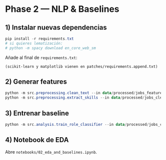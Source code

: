 
# Phase 2 — NLP & Baselines

## 1) Instalar nuevas dependencias
```powershell
pip install -r requirements.txt
# si quieres lematización:
# python -m spacy download en_core_web_sm
```

Añade al final de `requirements.txt`:
```
(scikit-learn y matplotlib vienen en patches/requirements.append.txt)
```

## 2) Generar features
```powershell
python -m src.preprocessing.clean_text --in data/processed/jobs_features.parquet --out data/processed/jobs_clean.parquet
python -m src.preprocessing.extract_skills --in data/processed/jobs_clean.parquet --out data/processed/jobs_features_skills.parquet
```

## 3) Entrenar baseline
```powershell
python -m src.analysis.train_role_classifier --in data/processed/jobs_clean.parquet --out-model models/role_clf.pkl --out-report reports/role_clf_report.txt --out-cm reports/role_clf_cm.png
```

## 4) Notebook de EDA
Abre `notebooks/02_eda_and_baselines.ipynb`.
